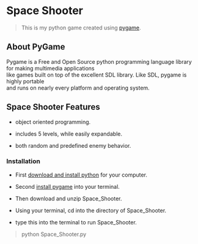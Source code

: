 # Space Shooter
>This is my python game created using [pygame](https://www.pygame.org/).

## About PyGame
Pygame is a Free and Open Source python programming language library for making multimedia applications<br />
like games built on top of the excellent SDL library. Like SDL, pygame is highly portable <br />
and runs on nearly every platform and operating system.


## Space Shooter Features

- object oriented programming.

- includes 5 levels, while easily expandable.

- both random and predefined enemy behavior.

### Installation

- First [download and install python](https://www.python.org/downloads/) for your computer.

- Second [install pygame](https://www.pygame.org/wiki/GettingStarted) into your terminal.

- Then download and unzip Space_Shooter.

- Using your terminal, cd into the directory of Space_Shooter.

- type this into the terminal to run Space_Shooter.
>python Space_Shooter.py
